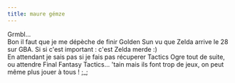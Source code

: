 ```yaml
---
title: maure gémze
---
```


Grmbl...  
Bon il faut que je me dépèche de finir Golden Sun vu que Zelda arrive le 28
sur GBA. Si si c'est important : c'est Zelda merde :)  
En attendant je sais pas si je fais pas récuperer Tactics Ogre tout de suite,
ou attendre Final Fantasy Tactics... 'tain mais ils font trop de jeux, on peut
même plus jouer à tous ! ;_;

